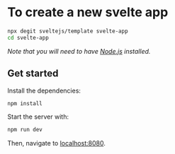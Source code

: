 
# To create a new svelte app

```sh
npx degit sveltejs/template svelte-app
cd svelte-app
```
*Note that you will need to have [Node.js](https://nodejs.org) installed.*


## Get started

Install the dependencies:

```sh
npm install
```

Start the server with:
```bash
npm run dev
```

Then, navigate to [localhost:8080](http://localhost:8080). 
